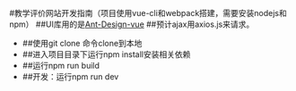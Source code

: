 #教学评价网站开发指南（项目使用vue-cli和webpack搭建，需要安装nodejs和npm）
##UI库用的是[Ant-Design-vue](https://vuecomponent.github.io/ant-design-vue/docs/vue/introduce/)
##预计ajax用axios.js来请求。
* ##使用git clone 命令clone到本地
* ##进入项目目录下运行npm install安装相关依赖
* ##运行npm run build
* ##开发：运行npm run dev